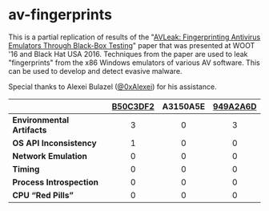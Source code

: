 # av-fingerprints

This is a partial replication of results of the "[AVLeak:
Fingerprinting Antivirus Emulators Through Black-Box Testing](https://www.usenix.org/system/files/conference/woot16/woot16-paper-blackthorne_update.pdf)" paper that was presented at WOOT '16 and Black Hat USA 2016. Techniques from the paper are used to leak "fingerprints" from the x86 Windows emulators of various AV software. This can be used to develop and detect evasive malware.

Special thanks to Alexei Bulazel ([@0xAlexei](https://twitter.com/0xAlexei)) for his assistance.

|   | [B50C3DF2](B50C3DF2.md) | A3150A5E | [949A2A6D](949A2A6D.md) |
|:--|:-----------------------:|:--------:|:-----------------------:|
| **Environmental Artifacts** | 3 | 0 | 3 |
| **OS API Inconsistency**    | 1 | 0 | 0 |
| **Network Emulation**       | 0 | 0 | 0 |
| **Timing**                  | 0 | 0 | 0 |
| **Process Introspection**   | 0 | 0 | 0 |
| **CPU “Red Pills”**         | 0 | 0 | 0 |
